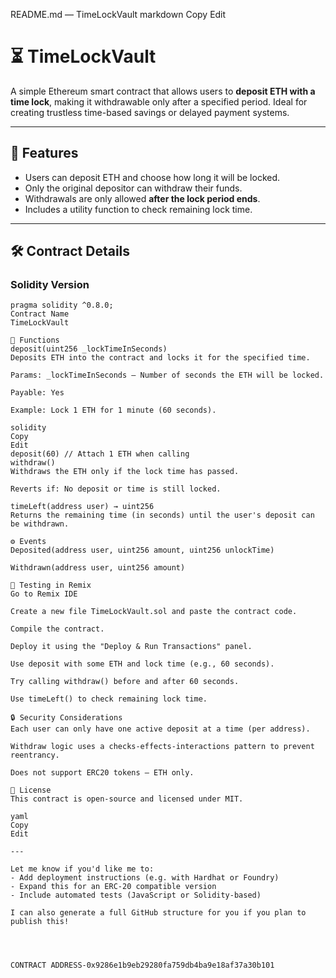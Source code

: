  README.md — TimeLockVault
markdown
Copy
Edit
# ⏳ TimeLockVault

A simple Ethereum smart contract that allows users to **deposit ETH with a time lock**, making it withdrawable only after a specified period. Ideal for creating trustless time-based savings or delayed payment systems.

---

## 🔐 Features

- Users can deposit ETH and choose how long it will be locked.
- Only the original depositor can withdraw their funds.
- Withdrawals are only allowed **after the lock period ends**.
- Includes a utility function to check remaining lock time.

---

## 🛠️ Contract Details

### Solidity Version
```solidity
pragma solidity ^0.8.0;
Contract Name
TimeLockVault

🚀 Functions
deposit(uint256 _lockTimeInSeconds)
Deposits ETH into the contract and locks it for the specified time.

Params: _lockTimeInSeconds – Number of seconds the ETH will be locked.

Payable: Yes

Example: Lock 1 ETH for 1 minute (60 seconds).

solidity
Copy
Edit
deposit(60) // Attach 1 ETH when calling
withdraw()
Withdraws the ETH only if the lock time has passed.

Reverts if: No deposit or time is still locked.

timeLeft(address user) → uint256
Returns the remaining time (in seconds) until the user's deposit can be withdrawn.

⚙️ Events
Deposited(address user, uint256 amount, uint256 unlockTime)

Withdrawn(address user, uint256 amount)

🧪 Testing in Remix
Go to Remix IDE

Create a new file TimeLockVault.sol and paste the contract code.

Compile the contract.

Deploy it using the "Deploy & Run Transactions" panel.

Use deposit with some ETH and lock time (e.g., 60 seconds).

Try calling withdraw() before and after 60 seconds.

Use timeLeft() to check remaining lock time.

🔒 Security Considerations
Each user can only have one active deposit at a time (per address).

Withdraw logic uses a checks-effects-interactions pattern to prevent reentrancy.

Does not support ERC20 tokens — ETH only.

📄 License
This contract is open-source and licensed under MIT.

yaml
Copy
Edit

---

Let me know if you'd like me to:
- Add deployment instructions (e.g. with Hardhat or Foundry)
- Expand this for an ERC-20 compatible version
- Include automated tests (JavaScript or Solidity-based)

I can also generate a full GitHub structure for you if you plan to publish this!




CONTRACT ADDRESS-0x9286e1b9eb29280fa759db4ba9e18af37a30b101

